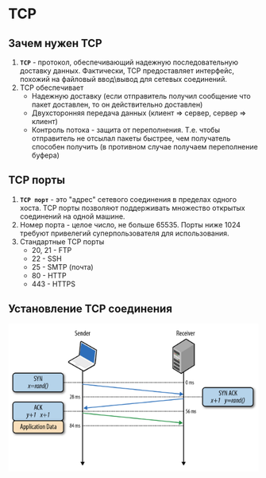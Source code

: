 # TCP

## Зачем нужен TCP
1. **`TCP`** - протокол, обеспечивающий надежную последовательную доставку данных. Фактически, TCP предоставляет интерфейс, похожий на файловый ввод\вывод для сетевых соединений.
1. TCP обеспечивает
    * Надежную доставку (если отправитель получил сообщение что пакет доставлен, то он действительно доставлен)
    * Двухсторонняя передача данных (клиент => сервер, сервер => клиент)
    * Контроль потока - защита от переполнения. Т.е. чтобы отправитель не отсылал пакеты быстрее, чем получатель способен получить (в противном случае получаем переполнение буфера)

## TCP порты
1. **`TCP порт`** - это "адрес" сетевого соединения в пределах одного хоста. TCP порты позволяют поддерживать множество открытых соединений на одной машине.
1. Номер порта - целое число, не больше 65535. Порты ниже 1024 требуют привелегий суперпользователя для использования.
1. Стандартные TCP порты
    * 20, 21 - FTP
    * 22 - SSH
    * 25 - SMTP (почта)
    * 80 - HTTP
    * 443 - HTTPS

## Установление TCP соединения
![TCP handshake](../images/tcp-handshake.png)
